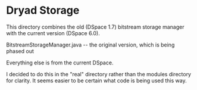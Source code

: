
Dryad Storage
==============

This directory combines the old (DSpace 1.7) bitstream storage manager with the current version (DSpace 6.0). 

BitstreamStorageManager.java -- the original version, which is being phased out

Everything else is from the current DSpace.

I decided to do this in the "real" directory rather than the modules directory for clarity. It seems easier to be certain what code is being used this way.
